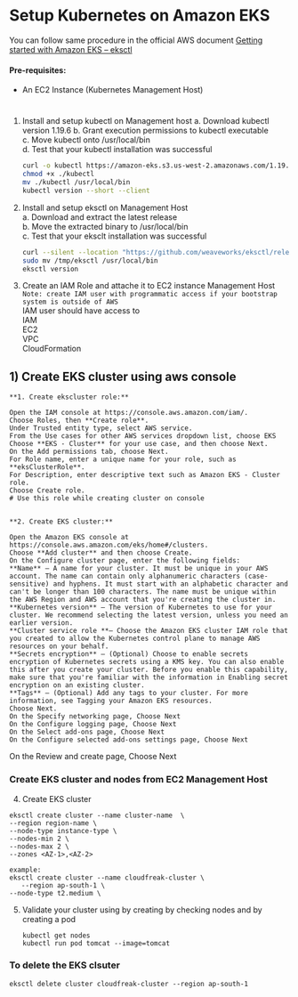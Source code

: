 # Setup Kubernetes on Amazon EKS

You can follow same procedure in the official  AWS document [Getting started with Amazon EKS – eksctl](https://docs.aws.amazon.com/eks/latest/userguide/getting-started-eksctl.html)   

#### Pre-requisites: 
  - An EC2 Instance (Kubernetes Management Host)
# 
1. Install and setup kubectl on Management host
   a. Download kubectl version 1.19.6 
   b. Grant execution permissions to kubectl executable   
   c. Move kubectl onto /usr/local/bin   
   d. Test that your kubectl installation was successful    
   ```sh 
   curl -o kubectl https://amazon-eks.s3.us-west-2.amazonaws.com/1.19.6/2021-01-05/bin/linux/amd64/kubectl
   chmod +x ./kubectl
   mv ./kubectl /usr/local/bin 
   kubectl version --short --client
   ```
2. Install and setup eksctl on Management Host   
   a. Download and extract the latest release   
   b. Move the extracted binary to /usr/local/bin   
   c. Test that your eksclt installation was successful   
   ```sh
   curl --silent --location "https://github.com/weaveworks/eksctl/releases/latest/download/eksctl_$(uname -s)_amd64.tar.gz" | tar xz -C /tmp
   sudo mv /tmp/eksctl /usr/local/bin
   eksctl version
   ```


3. Create an IAM Role and attache it to EC2 instance Management Host  
   `Note: create IAM user with programmatic access if your bootstrap system is outside of AWS`   
   IAM user should have access to   
   IAM   
   EC2   
   VPC    
   CloudFormation

## 1) Create EKS cluster using aws console

	**1. Create ekscluster role:**
 
	Open the IAM console at https://console.aws.amazon.com/iam/.
	Choose Roles, then **Create role**.
	Under Trusted entity type, select AWS service.
	From the Use cases for other AWS services dropdown list, choose EKS
	Choose **EKS - Cluster** for your use case, and then choose Next.
	On the Add permissions tab, choose Next.
	For Role name, enter a unique name for your role, such as **eksClusterRole**.
	For Description, enter descriptive text such as Amazon EKS - Cluster role.
	Choose Create role.
	# Use this role while creating cluster on console
	

	**2. Create EKS cluster:**
 
	Open the Amazon EKS console at https://console.aws.amazon.com/eks/home#/clusters.
	Choose **Add cluster** and then choose Create.
	On the Configure cluster page, enter the following fields:
	**Name** – A name for your cluster. It must be unique in your AWS account. The name can contain only alphanumeric characters (case-sensitive) and hyphens. It must start with an alphabetic character and can't be longer than 100 characters. The name must be unique within the AWS Region and AWS account that you're creating the cluster in.
	**Kubernetes version** – The version of Kubernetes to use for your cluster. We recommend selecting the latest version, unless you need an earlier version.
	**Cluster service role **– Choose the Amazon EKS cluster IAM role that you created to allow the Kubernetes control plane to manage AWS resources on your behalf.
	**Secrets encryption** – (Optional) Choose to enable secrets encryption of Kubernetes secrets using a KMS key. You can also enable this after you create your cluster. Before you enable this capability, make sure that you're familiar with the information in Enabling secret encryption on an existing cluster.
	**Tags** – (Optional) Add any tags to your cluster. For more information, see Tagging your Amazon EKS resources.
	Choose Next.
	On the Specify networking page, Choose Next 
	On the Configure logging page, Choose Next
	On the Select add-ons page, Choose Next
	On the Configure selected add-ons settings page, Choose Next
  On the Review and create page, Choose Next

 
### Create EKS cluster and nodes from EC2 Management Host
   4. Create EKS cluster
   ```
   eksctl create cluster --name cluster-name  \
   --region region-name \
   --node-type instance-type \
   --nodes-min 2 \
   --nodes-max 2 \ 
   --zones <AZ-1>,<AZ-2>
   
   example:
   eksctl create cluster --name cloudfreak-cluster \
      --region ap-south-1 \
   --node-type t2.medium \
   ```
   
5. Validate your cluster using by creating by checking nodes and by creating a pod 
   ```
   kubectl get nodes
   kubectl run pod tomcat --image=tomcat 
   ```
   
   
### To delete the EKS clsuter 
   ``` 
   eksctl delete cluster cloudfreak-cluster --region ap-south-1
   ```
